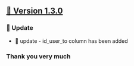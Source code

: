 ## [🔖 Version 1.3.0](https://github.com/imithu/RP-laravel/releases/tag/v1.3.0)
### 🚩 Update
- 🌱 update - id_user_to column has been added




### Thank you very much
